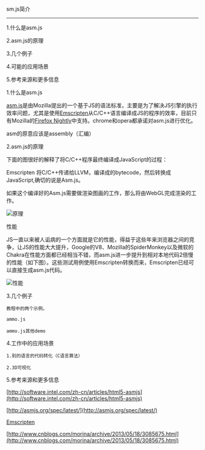 sm.js简介

------
1.什么是asm.js

2.asm.js的原理

3.几个例子

4.可能的应用场景

5.参考来源和更多信息


1.什么是asm.js

 [asm.js](http://asmjs.org/)是由Mozilla提出的一个基于JS的语法标准，主要是为了解决JS引擎的执行效率问题，尤其是使用[Emscripten](https://github.com/kripken/emscripten/wiki)从C/C++语言编译成JS的程序的效率，目前只有Mozilla的[Firefox Nightly](http://nightly.mozilla.org/)中支持。chrome和opera都承诺对asm.js进行优化。

asm的原意应该是assembly（汇编）
    
2.asm.js的原理

下面的图很好的解释了将C/C++程序最终编译成JavaScript的过程：

Emscripten 将C/C++传递给LLVM，编译成的bytecode，然后转换成JavaScript,确切的说是Asm.js。

如果这个编译好的Asm.js需要做渲染图画的工作，那么将由WebGL完成渲染的工作。

![原理](http://images.cnitblog.com/blog/282201/201305/18165202-4730b0d83fa74b019327d23fa188a277.png)

性能

JS一直以来被人诟病的一个方面就是它的性能，得益于这些年来浏览器之间的竞争，让JS的性能大大提升，Google的V8、Mozilla的SpiderMonkey以及微软的Chakra在性能方面都已经相当不错，而asm.js进一步提升到相对本地代码2倍慢的性能（如下图）。这些测试用例使用Emscripten转换而来，Emscripten已经可以直接生成asm.js代码。

![性能](http://kripken.github.com/mloc_emscripten_talk/macro4b.png)
    

3.几个例子

    教程中的两个示例。

    ammo.js

    ammo.js其他demo    

4.工作中的应用场景

    1.别的语言的代码转化（C语言算法）

    2.3D可视化

5.参考来源和更多信息

[http://software.intel.com/zh-cn/articles/html5-asmjs](http://software.intel.com/zh-cn/articles/html5-asmjs)

[http://asmjs.org/spec/latest/](http://asmjs.org/spec/latest/)

[Emscripten](https://github.com/kripken/emscripten/wiki)

[http://www.cnblogs.com/morina/archive/2013/05/18/3085675.html](http://www.cnblogs.com/morina/archive/2013/05/18/3085675.html)

